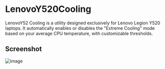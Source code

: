 # LenovoY520Cooling

LenovoY52 Cooling is a utility designed exclusively for Lenovo Legion Y520 laptops. It automatically enables or disables the "Extreme Cooling" mode based on your average CPU temperature, with customizable thresholds.

## Screenshot
![image](https://github.com/user-attachments/assets/e129743e-cc7e-4221-8684-cb49c4b9a92f)

